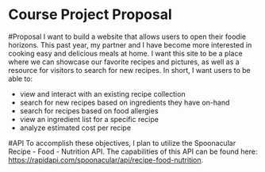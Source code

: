 # Course Project Proposal 

#Proposal
I want to build a website that allows users to open their foodie horizons. This past year, my partner and I have become more interested in cooking easy and delicious meals at home. I want this site to be a place where we can showcase our favorite recipes and pictures, as well as a resource for visitors to search for new recipes. In short, I want users to be able to: 

* view and interact with an existing recipe collection
* search for new recipes based on ingredients they have on-hand
* search for recipes based on food allergies
* view an ingredient list for a specific recipe
* analyze estimated cost per recipe 

#API 
To accomplish these objectives, I plan to utilize the Spoonacular Recipe - Food - Nutrition API. The capabilities of this API can be found here: https://rapidapi.com/spoonacular/api/recipe-food-nutrition. 
